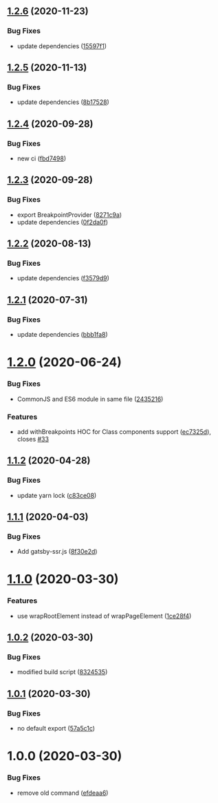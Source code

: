 ## [1.2.6](https://github.com/JimmyBeldone/gatsby-plugin-breakpoints/compare/v1.2.5...v1.2.6) (2020-11-23)


### Bug Fixes

* update dependencies ([15597f1](https://github.com/JimmyBeldone/gatsby-plugin-breakpoints/commit/15597f13ce2cd1067846dc32209aa1e719786856))

## [1.2.5](https://github.com/JimmyBeldone/gatsby-plugin-breakpoints/compare/v1.2.4...v1.2.5) (2020-11-13)


### Bug Fixes

* update dependencies ([8b17528](https://github.com/JimmyBeldone/gatsby-plugin-breakpoints/commit/8b175285da5233300b5771f18ed90b84305b8c79))

## [1.2.4](https://github.com/JimmyBeldone/gatsby-plugin-breakpoints/compare/v1.2.3...v1.2.4) (2020-09-28)


### Bug Fixes

* new ci ([fbd7498](https://github.com/JimmyBeldone/gatsby-plugin-breakpoints/commit/fbd74989a9419381b0073039493cacaa7e245ee3))

## [1.2.3](https://github.com/JimmyBeldone/gatsby-plugin-breakpoints/compare/v1.2.2...v1.2.3) (2020-09-28)


### Bug Fixes

* export BreakpointProvider ([8271c9a](https://github.com/JimmyBeldone/gatsby-plugin-breakpoints/commit/8271c9a074000576eadce0b27e0a5cbd5da8b514))
* update dependencies ([0f2da0f](https://github.com/JimmyBeldone/gatsby-plugin-breakpoints/commit/0f2da0f2af968cd36e16d35e26968dc2be3de095))

## [1.2.2](https://github.com/JimmyBeldone/gatsby-plugin-breakpoints/compare/v1.2.1...v1.2.2) (2020-08-13)


### Bug Fixes

* update dependencies ([f3579d9](https://github.com/JimmyBeldone/gatsby-plugin-breakpoints/commit/f3579d94f99e8ba34ba1bc2da280ab0b200db3ca))

## [1.2.1](https://github.com/JimmyBeldone/gatsby-plugin-breakpoints/compare/v1.2.0...v1.2.1) (2020-07-31)


### Bug Fixes

* update dependencies ([bbb1fa8](https://github.com/JimmyBeldone/gatsby-plugin-breakpoints/commit/bbb1fa87f039da48be6677b1919d706b40ed3708))

# [1.2.0](https://github.com/JimmyBeldone/gatsby-plugin-breakpoints/compare/v1.1.2...v1.2.0) (2020-06-24)


### Bug Fixes

* CommonJS and ES6 module in same file ([2435216](https://github.com/JimmyBeldone/gatsby-plugin-breakpoints/commit/243521623f62c288c00a529d03a459523b5947d9))


### Features

* add withBreakpoints HOC for Class components support ([ec7325d](https://github.com/JimmyBeldone/gatsby-plugin-breakpoints/commit/ec7325da1cf69aa9c316aff345c62d809057128b)), closes [#33](https://github.com/JimmyBeldone/gatsby-plugin-breakpoints/issues/33)

## [1.1.2](https://github.com/JimmyBeldone/gatsby-plugin-breakpoints/compare/v1.1.1...v1.1.2) (2020-04-28)


### Bug Fixes

* update yarn lock ([c83ce08](https://github.com/JimmyBeldone/gatsby-plugin-breakpoints/commit/c83ce08df45a632aedb91925e8654d9b709cb5e8))

## [1.1.1](https://github.com/JimmyBeldone/gatsby-plugin-breakpoints/compare/v1.1.0...v1.1.1) (2020-04-03)


### Bug Fixes

* Add gatsby-ssr.js ([8f30e2d](https://github.com/JimmyBeldone/gatsby-plugin-breakpoints/commit/8f30e2d))

# [1.1.0](https://github.com/JimmyBeldone/gatsby-plugin-breakpoints/compare/v1.0.2...v1.1.0) (2020-03-30)


### Features

* use wrapRootElement instead of wrapPageElement ([1ce28f4](https://github.com/JimmyBeldone/gatsby-plugin-breakpoints/commit/1ce28f4))

## [1.0.2](https://github.com/JimmyBeldone/gatsby-plugin-breakpoints/compare/v1.0.1...v1.0.2) (2020-03-30)


### Bug Fixes

* modified build script ([8324535](https://github.com/JimmyBeldone/gatsby-plugin-breakpoints/commit/8324535))

## [1.0.1](https://github.com/JimmyBeldone/gatsby-plugin-breakpoints/compare/v1.0.0...v1.0.1) (2020-03-30)


### Bug Fixes

* no default export ([57a5c1c](https://github.com/JimmyBeldone/gatsby-plugin-breakpoints/commit/57a5c1c))

# 1.0.0 (2020-03-30)


### Bug Fixes

* remove old command ([efdeaa6](https://github.com/JimmyBeldone/gatsby-plugin-breakpoints/commit/efdeaa6))

